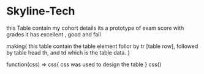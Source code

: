 # Skyline-Tech


this Table contain my cohort details
its a prototype of exam score with grades
it has excellent , good and fail

making{
    this table contain the table element
    follor by tr [table row], followed by table head th, and td which is the table data.
}

function(css) => css{
    css was used to design the table
}
css()